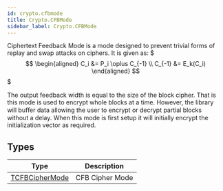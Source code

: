 ```yaml
---
id: crypto.cfbmode
title: Crypto.CFBMode
sidebar_label: Crypto.CFBMode
---
```



Ciphertext Feedback Mode is a mode designed to prevent trivial forms of replay and swap attacks on ciphers.
It is given as:
$$$
\begin{aligned}
C_i &= P_i \oplus C_{-1} \\
C_{-1} &= E_k(C_i)
\end{aligned}
$$$

The output feedback width is equal to the size of the block cipher.
That is this mode is used to encrypt whole blocks at a time. However, the library will buﬀer data allowing the user
to encrypt or decrypt partial blocks without a delay. When this mode is first setup it will initially encrypt the initialization vector as required.


## Types
| Type | Description |
|---|---|
| [TCFBCipherMode](../../crypto/crypto.cfbmode/tcfbciphermode) | CFB Cipher Mode |

